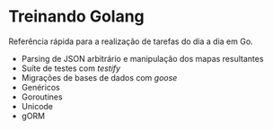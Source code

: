 # Treinando Golang

Referência rápida para a realização de tarefas do dia a dia em Go.

* Parsing de JSON arbitrário e manipulação dos mapas resultantes
* Suíte de testes com _testify_
* Migrações de bases de dados com _goose_
* Genéricos
* Goroutines
* Unicode
* gORM

